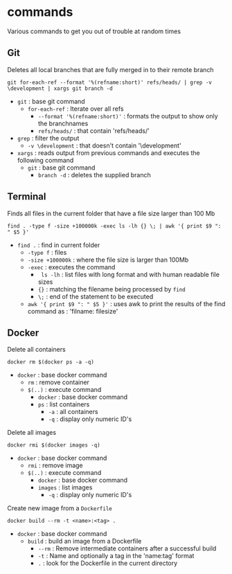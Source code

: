 # commands
Various commands to get you out of trouble at random times

## Git

Deletes all local branches that are fully merged in to their remote branch

    git for-each-ref --format '%(refname:short)' refs/heads/ | grep -v \development | xargs git branch -d

- `git` : base git command
    - `for-each-ref` : Iterate over all refs
        - `--format '%(refname:short)'` : formats the output to show only the branchnames
        - `refs/heads/` : that contain 'refs/heads/'
- `grep` : filter the output
    - `-v \development` : that doesn't contain '\development'
- `xargs` : reads output from previous commands and executes the following command
    - `git` : base git command
        - `branch -d` : deletes the supplied branch

## Terminal

Finds all files in the current folder that have a file size larger than 100 Mb

    find . -type f -size +100000k -exec ls -lh {} \; | awk '{ print $9 ": " $5 }'

- `find .` : find in current folder
    - `-type f` : files
    - `-size +100000k` : where the file size is larger than 100Mb
    - `-exec` : executes the command
        - ` ls -lh` : list files with long format and with human readable file sizes
        - `{}` : matching the filename being processed by `find`
        - `\;` : end of the statement to be executed
    - `awk '{ print $9 ": " $5 }'` : uses awk to print the results of the find command as : 'filname: filesize'

## Docker

Delete all containers

    docker rm $(docker ps -a -q)

- `docker` : base docker command
    - `rm` : remove container
    - `$(..)` : execute command
        - `docker` : base docker command
        - `ps` : list containers
            - `-a` : all containers
            - `-q` : display only numeric ID's

Delete all images

    docker rmi $(docker images -q)

- `docker` : base docker command
    - `rmi` : remove image
    - `$(..)` : execute command
        - `docker` : base docker command
        - `images` : list images
            - `-q` : display only numeric ID's

Create new image from a `Dockerfile`

    docker build --rm -t <name>:<tag> .

- `docker` : base docker command
    - `build` : build an image from a Dockerfile
        - `--rm` : Remove intermediate containers after a successful build
        - `-t` : Name and optionally a tag in the 'name:tag' format
        - `.` : look for the Dockerfile in the current directory